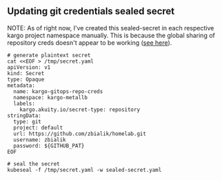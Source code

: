 ## Updating git credentials sealed secret

NOTE: As of right now, I've created this sealed-secret in each respective kargo project namespace manually. This is because the global sharing of repository creds doesn't appear to be working ([see here](https://github.com/akuity/kargo/pull/1041)).

```
# generate plaintext secret
cat <<EOF > /tmp/secret.yaml
apiVersion: v1
kind: Secret
type: Opaque
metadata:
  name: kargo-gitops-repo-creds
  namespace: kargo-metallb
  labels:
    kargo.akuity.io/secret-type: repository
stringData:
  type: git
  project: default
  url: https://github.com/zbialik/homelab.git
  username: zbialik
  password: ${GITHUB_PAT}
EOF

# seal the secret
kubeseal -f /tmp/secret.yaml -w sealed-secret.yaml
```
